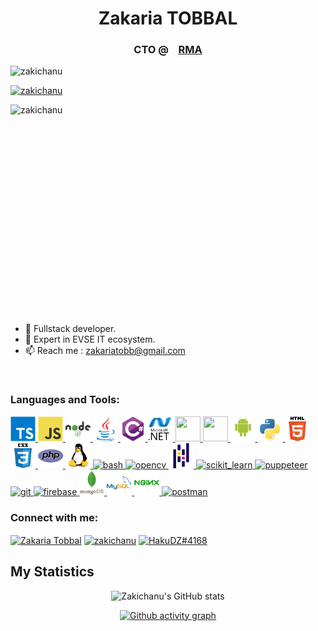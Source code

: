  <h1 align="center">Zakaria TOBBAL</h1>
<h3 align="center">CTO @ &nbsp;&nbsp; <a href="https://rechargermonauto.com" target="_blank" rel="noreferrer">RMA</a></h3>
<p align="left"> <img src="https://komarev.com/ghpvc/?username=zakichanu&label=Profile%20views&color=0e75b6&style=flat" alt="zakichanu" /> </p>
  <p align="left"> <a href="https://github.com/ryo-ma/github-profile-trophy"><img src="https://github-profile-trophy.vercel.app/?username=zakichanu&theme=onedark&column=8" alt="zakichanu" /></a> </p>
  
  <p><img align="right" width="600px" height="350px" src="https://giffiles.alphacoders.com/218/218631.gif" alt="zakichanu" /></p>
 
- 👔 Fullstack developer.
- 🚗 Expert in EVSE IT ecosystem.
- 📫 Reach me : zakariatobb@gmail.com

<br>

<h3 align="left">Languages and Tools:</h3>
<p align="left">
   <a href="https://www.typescriptlang.org/" target="_blank" rel="noreferrer"> 
   <img src="https://raw.githubusercontent.com/devicons/devicon/master/icons/typescript/typescript-original.svg" alt="typescript" width="40" height="40"/> 
</a> 
 <a href="https://developer.mozilla.org/en-US/docs/Web/JavaScript" target="_blank" rel="noreferrer"> 
  <img src="https://raw.githubusercontent.com/devicons/devicon/master/icons/javascript/javascript-original.svg" alt="javascript" width="40" height="40"/> 
 </a> 
   <a href="https://nodejs.org" target="_blank" rel="noreferrer"> 
  <img src="https://raw.githubusercontent.com/devicons/devicon/master/icons/nodejs/nodejs-original-wordmark.svg" alt="nodejs" width="40" height="40"/> 
 </a>
 <a href="https://www.java.com" target="_blank" rel="noreferrer"> 
  <img src="https://raw.githubusercontent.com/devicons/devicon/master/icons/java/java-original.svg" alt="java" width="40" height="40"/> 
 </a> 
 <a href="https://www.w3schools.com/cs/" target="_blank" rel="noreferrer"> 
  <img src="https://raw.githubusercontent.com/devicons/devicon/master/icons/csharp/csharp-original.svg" alt="csharp" width="40" height="40"/>
 <a href="https://dotnet.microsoft.com/" target="_blank" rel="noreferrer"> 
  <img src="https://raw.githubusercontent.com/devicons/devicon/master/icons/dot-net/dot-net-original-wordmark.svg" alt="dotnet" width="40" height="40"/> 
 </a> 
 <a href="https://angular.io/" target="_blank" rel="noreferrer"> 
  <img src="https://cdn.jsdelivr.net/gh/devicons/devicon@latest/icons/angular/angular-original.svg" width="40" height="40"/>
 </a> 
 <a href="https://fr.legacy.reactjs.org/" target="_blank" rel="noreferrer"> 
  <img src="https://cdn.jsdelivr.net/gh/devicons/devicon@latest/icons/react/react-original.svg" width="40" height="40"/>
 </a> 
 </a> 
 <a href="https://developer.android.com" target="_blank" rel="noreferrer"> 
  <img src="https://raw.githubusercontent.com/devicons/devicon/master/icons/android/android-original-wordmark.svg" alt="android" width="40" height="40"/> 
 </a>
  <a href="https://www.python.org" target="_blank" rel="noreferrer"> 
  <img src="https://raw.githubusercontent.com/devicons/devicon/master/icons/python/python-original.svg" alt="python" width="40" height="40"/>
 </a>
  <a href="https://www.w3.org/html/" target="_blank" rel="noreferrer"> 
  <img src="https://raw.githubusercontent.com/devicons/devicon/master/icons/html5/html5-original-wordmark.svg" alt="html5" width="40" height="40"/> 
 </a> 
  <a href="https://www.w3schools.com/css/" target="_blank" rel="noreferrer"> 
  <img src="https://raw.githubusercontent.com/devicons/devicon/master/icons/css3/css3-original-wordmark.svg" alt="css3" width="40" height="40"/> 
 </a> 
 <a href="https://www.php.net" target="_blank" rel="noreferrer"> 
  <img src="https://raw.githubusercontent.com/devicons/devicon/master/icons/php/php-original.svg" alt="php" width="40" height="40"/> 
 </a>
 <a href="https://www.linux.org/" target="_blank" rel="noreferrer"> 
  <img src="https://raw.githubusercontent.com/devicons/devicon/master/icons/linux/linux-original.svg" alt="linux" width="40" height="40"/> 
 </a> 
 <a href="https://www.gnu.org/software/bash/" target="_blank" rel="noreferrer"> 
  <img src="https://www.vectorlogo.zone/logos/gnu_bash/gnu_bash-icon.svg" alt="bash" width="40" height="40"/> 
 </a> 
  <a href="https://opencv.org/" target="_blank" rel="noreferrer"> 
  <img src="https://www.vectorlogo.zone/logos/opencv/opencv-icon.svg" alt="opencv" width="40" height="40"/> 
 </a> 
 <a href="https://pandas.pydata.org/" target="_blank" rel="noreferrer"> 
  <img src="https://raw.githubusercontent.com/devicons/devicon/2ae2a900d2f041da66e950e4d48052658d850630/icons/pandas/pandas-original.svg" alt="pandas" width="40" height="40"/>  
  <a href="https://scikit-learn.org/" target="_blank" rel="noreferrer"> 
  <img src="https://upload.wikimedia.org/wikipedia/commons/0/05/Scikit_learn_logo_small.svg" alt="scikit_learn" width="40" height="40"/> 
 </a> 
  <a href="https://github.com/puppeteer/puppeteer" target="_blank" rel="noreferrer"> 
  <img src="https://www.vectorlogo.zone/logos/pptrdev/pptrdev-official.svg" alt="puppeteer" width="40" height="40"/> 
 </a>
 <a href="https://git-scm.com/" target="_blank" rel="noreferrer"> 
  <img src="https://www.vectorlogo.zone/logos/git-scm/git-scm-icon.svg" alt="git" width="40" height="40"/> 
 </a>
 <a href="https://firebase.google.com/" target="_blank" rel="noreferrer"> 
  <img src="https://www.vectorlogo.zone/logos/firebase/firebase-icon.svg" alt="firebase" width="40" height="40"/> 
 </a>
 <a href="https://www.mongodb.com/" target="_blank" rel="noreferrer"> 
  <img src="https://raw.githubusercontent.com/devicons/devicon/master/icons/mongodb/mongodb-original-wordmark.svg" alt="mongodb" width="40" height="40"/> 
 </a>
 <a href="https://www.mysql.com/" target="_blank" rel="noreferrer"> 
  <img src="https://raw.githubusercontent.com/devicons/devicon/master/icons/mysql/mysql-original-wordmark.svg" alt="mysql" width="40" height="40"/> 
 </a> 
 <a href="https://www.nginx.com" target="_blank" rel="noreferrer"> 
  <img src="https://raw.githubusercontent.com/devicons/devicon/master/icons/nginx/nginx-original.svg" alt="nginx" width="40" height="40"/> 
 </a> 
 <a href="https://postman.com" target="_blank" rel="noreferrer"> 
  <img src="https://www.vectorlogo.zone/logos/getpostman/getpostman-icon.svg" alt="postman" width="40" height="40"/> 
 </a> 
 
</p>

      

<h3 align="left">Connect with me:</h3>
<p align="left">
  <a href="https://www.linkedin.com/in/zakaria-tobbal/" target="blank"><img align="center"
      src="https://raw.githubusercontent.com/rahuldkjain/github-profile-readme-generator/master/src/images/icons/Social/linked-in-alt.svg"
      alt="Zakaria Tobbal" height="30" width="40" /></a>
  <a href="https://instagram.com/zakichanu/" target="blank"><img align="center"
      src="https://raw.githubusercontent.com/rahuldkjain/github-profile-readme-generator/master/src/images/icons/Social/instagram.svg"
      alt="zakichanu" height="30" width="40" /></a>
 <a href="https://discord.gg/HakuDZ#4168" target="blank"><img align="center" src="https://raw.githubusercontent.com/rahuldkjain/github-profile-readme-generator/master/src/images/icons/Social/discord.svg" alt="HakuDZ#4168" height="30" width="40" /></a>
</p>

## My Statistics
<div align="center">
 
![Zakichanu's GitHub stats](https://github-readme-stats.vercel.app/api?username=zakichanu&count_private=true&theme=tokyonight)

[![Github activity graph](https://github-readme-activity-graph.vercel.app/graph?username=Zakichanu&theme=tokyo-night&area=true&hide_border=true)](https://github.com/ashutosh00710/github-readme-activity-graph)
 
</div>






